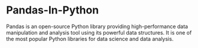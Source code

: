 # Pandas-In-Python
Pandas is an open-source Python library providing high-performance data manipulation and analysis tool using its powerful data structures. It is one of the most popular Python libraries for data science and data analysis.
